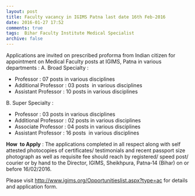 ```yaml
---
layout: post
title: Faculty vacancy in IGIMS Patna last date 16th Feb-2016   
date: 2016-01-27 17:52
comments: true
tags:  Bihar Faculty Institute Medical Specialist 
archive: false
---
```

Applications are invited on prescribed proforma from Indian citizen for appointment on Medical Faculty posts at IGIMS, Patna in various departments :
A. Broad Specialty : 


- Professor : 07 posts in various disciplines 
- Additional Professor : 03 posts  in various disciplines 
- Assistant Professor : 10 posts in various disciplines  

B. Super Specialty : 


- Professor : 03 posts in various disciplines 
- Additional Professor : 02 posts in various disciplines 
- Associate Professor : 04 posts in various disciplines 
- Assistant Professor : 16 posts  in various disciplines 

**How  to Apply** : The applications completed in all respect along with self attested photocopies of certificates/ testimonials and recent passport size photograph as well as requisite fee should reach by registered/ speed post/ courier or by hand to the Director, IGIMS, Sheikhpura, Patna‐14 (Bihar) on or before 16/02/2016.

Please visit <http://www.igims.org/Opportunitieslist.aspx?type=ac> for details and application form. 




